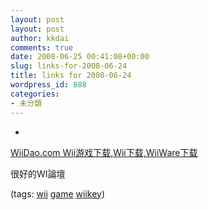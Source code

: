 ```yaml
---
layout: post
layout: post
author: kkdai
comments: true
date: 2008-06-25 00:41:08+00:00
slug: links-for-2008-06-24
title: links for 2008-06-24
wordpress_id: 888
categories:
- 未分類
---
```



	
  * 
		

[WiiDao.com Wii游戏下载,Wii下载,WiiWare下载](http://www.wiidao.com/index.php)


		

很好的WI論壇


		

(tags: [wii](http://del.icio.us/kkdai/wii) [game](http://del.icio.us/kkdai/game) [wiikey](http://del.icio.us/kkdai/wiikey))


	



